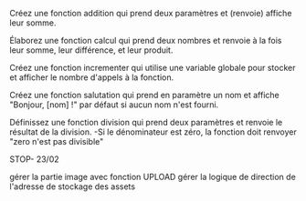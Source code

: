 Créez une fonction addition qui prend deux paramètres et (renvoie) affiche leur somme.

Élaborez une fonction calcul qui prend deux nombres et renvoie à la fois leur somme, leur différence, et leur produit.

Créez une fonction incrementer qui utilise une variable globale pour stocker et afficher le nombre d'appels à la fonction.

Créez une fonction salutation qui prend en paramètre un nom et affiche "Bonjour, [nom] !" par défaut si aucun nom n'est fourni.

Définissez une fonction division qui prend deux paramètres et renvoie le résultat de la division. 
    -Si le dénominateur est zéro, la fonction doit renvoyer "zero n'est pas divisible"




STOP- 23/02 

gérer la partie image avec fonction UPLOAD
gérer la logique de direction de l'adresse de stockage des assets 